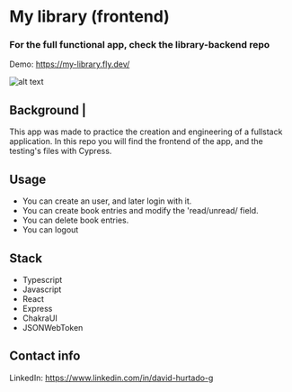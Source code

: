 
# My library (frontend)
### For the full functional app, check the library-backend repo

Demo: https://my-library.fly.dev/

![alt text](./screenshot.png 'My library')

## Background |

This app was made to practice the creation and engineering of a fullstack application. In this repo you will find the frontend of the app, 
and the testing's files with Cypress. 

## Usage

- You can create an user, and later login with it.
- You can create book entries and modify the 'read/unread/ field.
- You can delete book entries.
- You can logout


## Stack

- Typescript
- Javascript
- React
- Express
- ChakraUI
- JSONWebToken




## Contact info

LinkedIn: https://www.linkedin.com/in/david-hurtado-g
